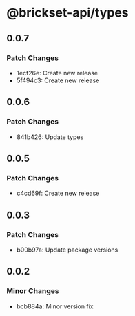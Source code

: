 # @brickset-api/types

## 0.0.7

### Patch Changes

- 1ecf26e: Create new release
- 5f494c3: Create new release

## 0.0.6

### Patch Changes

- 841b426: Update types

## 0.0.5

### Patch Changes

- c4cd69f: Create new release

## 0.0.3

### Patch Changes

- b00b97a: Update package versions

## 0.0.2

### Minor Changes

- bcb884a: Minor version fix
